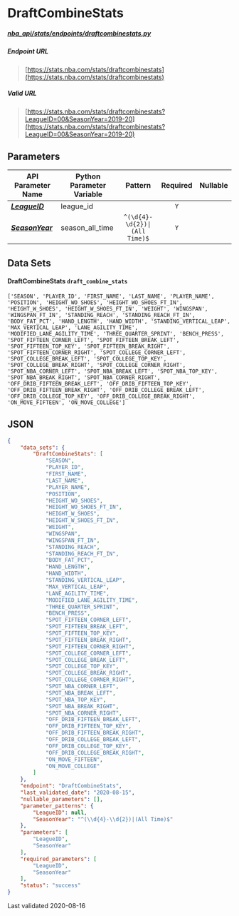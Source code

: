 # DraftCombineStats
##### [nba_api/stats/endpoints/draftcombinestats.py](https://github.com/swar/nba_api/blob/master/src/nba_api/stats/endpoints/draftcombinestats.py)

##### Endpoint URL
>[https://stats.nba.com/stats/draftcombinestats](https://stats.nba.com/stats/draftcombinestats)

##### Valid URL
>[https://stats.nba.com/stats/draftcombinestats?LeagueID=00&SeasonYear=2019-20](https://stats.nba.com/stats/draftcombinestats?LeagueID=00&SeasonYear=2019-20)

## Parameters
| API Parameter Name                                                                                                  | Python Parameter Variable |            Pattern            | Required | Nullable |
|---------------------------------------------------------------------------------------------------------------------|---------------------------|:-----------------------------:|:--------:|:--------:|
| [_**LeagueID**_](https://github.com/swar/nba_api/blob/master/docs/nba_api/stats/library/parameters.md#LeagueID)     | league_id                 |                               |   `Y`    |          | 
| [_**SeasonYear**_](https://github.com/swar/nba_api/blob/master/docs/nba_api/stats/library/parameters.md#SeasonYear) | season_all_time           | `^(\d{4}-\d{2})\|(All Time)$` |   `Y`    |          | 

## Data Sets
#### DraftCombineStats `draft_combine_stats`
```text
['SEASON', 'PLAYER_ID', 'FIRST_NAME', 'LAST_NAME', 'PLAYER_NAME', 'POSITION', 'HEIGHT_WO_SHOES', 'HEIGHT_WO_SHOES_FT_IN', 'HEIGHT_W_SHOES', 'HEIGHT_W_SHOES_FT_IN', 'WEIGHT', 'WINGSPAN', 'WINGSPAN_FT_IN', 'STANDING_REACH', 'STANDING_REACH_FT_IN', 'BODY_FAT_PCT', 'HAND_LENGTH', 'HAND_WIDTH', 'STANDING_VERTICAL_LEAP', 'MAX_VERTICAL_LEAP', 'LANE_AGILITY_TIME', 'MODIFIED_LANE_AGILITY_TIME', 'THREE_QUARTER_SPRINT', 'BENCH_PRESS', 'SPOT_FIFTEEN_CORNER_LEFT', 'SPOT_FIFTEEN_BREAK_LEFT', 'SPOT_FIFTEEN_TOP_KEY', 'SPOT_FIFTEEN_BREAK_RIGHT', 'SPOT_FIFTEEN_CORNER_RIGHT', 'SPOT_COLLEGE_CORNER_LEFT', 'SPOT_COLLEGE_BREAK_LEFT', 'SPOT_COLLEGE_TOP_KEY', 'SPOT_COLLEGE_BREAK_RIGHT', 'SPOT_COLLEGE_CORNER_RIGHT', 'SPOT_NBA_CORNER_LEFT', 'SPOT_NBA_BREAK_LEFT', 'SPOT_NBA_TOP_KEY', 'SPOT_NBA_BREAK_RIGHT', 'SPOT_NBA_CORNER_RIGHT', 'OFF_DRIB_FIFTEEN_BREAK_LEFT', 'OFF_DRIB_FIFTEEN_TOP_KEY', 'OFF_DRIB_FIFTEEN_BREAK_RIGHT', 'OFF_DRIB_COLLEGE_BREAK_LEFT', 'OFF_DRIB_COLLEGE_TOP_KEY', 'OFF_DRIB_COLLEGE_BREAK_RIGHT', 'ON_MOVE_FIFTEEN', 'ON_MOVE_COLLEGE']
```


## JSON
```json
{
    "data_sets": {
        "DraftCombineStats": [
            "SEASON",
            "PLAYER_ID",
            "FIRST_NAME",
            "LAST_NAME",
            "PLAYER_NAME",
            "POSITION",
            "HEIGHT_WO_SHOES",
            "HEIGHT_WO_SHOES_FT_IN",
            "HEIGHT_W_SHOES",
            "HEIGHT_W_SHOES_FT_IN",
            "WEIGHT",
            "WINGSPAN",
            "WINGSPAN_FT_IN",
            "STANDING_REACH",
            "STANDING_REACH_FT_IN",
            "BODY_FAT_PCT",
            "HAND_LENGTH",
            "HAND_WIDTH",
            "STANDING_VERTICAL_LEAP",
            "MAX_VERTICAL_LEAP",
            "LANE_AGILITY_TIME",
            "MODIFIED_LANE_AGILITY_TIME",
            "THREE_QUARTER_SPRINT",
            "BENCH_PRESS",
            "SPOT_FIFTEEN_CORNER_LEFT",
            "SPOT_FIFTEEN_BREAK_LEFT",
            "SPOT_FIFTEEN_TOP_KEY",
            "SPOT_FIFTEEN_BREAK_RIGHT",
            "SPOT_FIFTEEN_CORNER_RIGHT",
            "SPOT_COLLEGE_CORNER_LEFT",
            "SPOT_COLLEGE_BREAK_LEFT",
            "SPOT_COLLEGE_TOP_KEY",
            "SPOT_COLLEGE_BREAK_RIGHT",
            "SPOT_COLLEGE_CORNER_RIGHT",
            "SPOT_NBA_CORNER_LEFT",
            "SPOT_NBA_BREAK_LEFT",
            "SPOT_NBA_TOP_KEY",
            "SPOT_NBA_BREAK_RIGHT",
            "SPOT_NBA_CORNER_RIGHT",
            "OFF_DRIB_FIFTEEN_BREAK_LEFT",
            "OFF_DRIB_FIFTEEN_TOP_KEY",
            "OFF_DRIB_FIFTEEN_BREAK_RIGHT",
            "OFF_DRIB_COLLEGE_BREAK_LEFT",
            "OFF_DRIB_COLLEGE_TOP_KEY",
            "OFF_DRIB_COLLEGE_BREAK_RIGHT",
            "ON_MOVE_FIFTEEN",
            "ON_MOVE_COLLEGE"
        ]
    },
    "endpoint": "DraftCombineStats",
    "last_validated_date": "2020-08-15",
    "nullable_parameters": [],
    "parameter_patterns": {
        "LeagueID": null,
        "SeasonYear": "^(\\d{4}-\\d{2})|(All Time)$"
    },
    "parameters": [
        "LeagueID",
        "SeasonYear"
    ],
    "required_parameters": [
        "LeagueID",
        "SeasonYear"
    ],
    "status": "success"
}
```

Last validated 2020-08-16